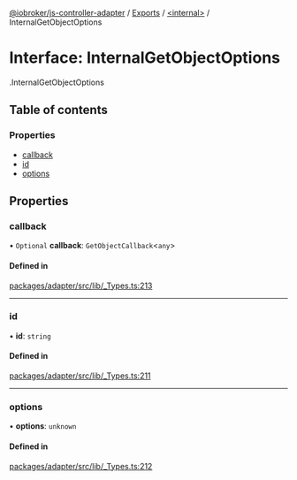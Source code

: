 [@iobroker/js-controller-adapter](../README.md) / [Exports](../modules.md) / [<internal\>](../modules/internal_.md) / InternalGetObjectOptions

# Interface: InternalGetObjectOptions

[<internal>](../modules/internal_.md).InternalGetObjectOptions

## Table of contents

### Properties

- [callback](internal_.InternalGetObjectOptions.md#callback)
- [id](internal_.InternalGetObjectOptions.md#id)
- [options](internal_.InternalGetObjectOptions.md#options)

## Properties

### callback

• `Optional` **callback**: `GetObjectCallback`<`any`\>

#### Defined in

[packages/adapter/src/lib/_Types.ts:213](https://github.com/ioBroker/ioBroker.js-controller/blob/deec19ee/packages/adapter/src/lib/_Types.ts#L213)

___

### id

• **id**: `string`

#### Defined in

[packages/adapter/src/lib/_Types.ts:211](https://github.com/ioBroker/ioBroker.js-controller/blob/deec19ee/packages/adapter/src/lib/_Types.ts#L211)

___

### options

• **options**: `unknown`

#### Defined in

[packages/adapter/src/lib/_Types.ts:212](https://github.com/ioBroker/ioBroker.js-controller/blob/deec19ee/packages/adapter/src/lib/_Types.ts#L212)
